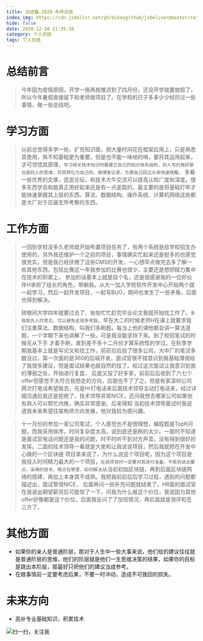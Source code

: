 ```yaml
---
title: 总结篇-2020-年终总结
index_img: https://cdn.jsdelivr.net/gh/mikeygithub/jsDeliver@master/resource/img/nzzj.png
hide: false
date: 2020-12-30 21:35:10
category: 个人总结
tags: 个人总结
---
```


# 总结前言

>今年因为疫情原因，开学一拖再拖推迟到了四月份，还没开学就要放假了，所以今年暑假直接留下和老师做项目了。在学校的日子多多少少经历过一些事情，做一些总结吧。

# 学习方面

>以前总觉得多学一些，扩充知识面，把大量时间花在框架应用上，只是熟悉其使用，殊不知基础更为重要。但是也不能一味地的啃，要将其运用起来，才可领悟其原理，`学习相关技术知识时要建立自己的知识体系结构，别人写的再好那也是别人的思维，将其转化为自己的，做博客记录，方便自己回过头来快速唤醒。`
多看一些优秀的文章，逛逛论坛，和技术大牛交流可以提高认知广度和深度。很多东西学会和能真正用好起来还是有一点差距的，最主要的是将基础打牢才能快速掌握其上层的东西。算法、数据结构、操作系统、计算机网络这些都是大厂对于应届生所考察的东西。

# 工作方面

>一回到学校没多久老师就开始布置项目任务了，有两个系统是给学校招生办使用的，另外我还维护一个之前的项目，事情确实忙起来还是挺多的也感觉很充实。但是我已经厌倦了这些CMS的开发，一心想早点做完去多了解一些其他东西，包括比赛这一年我参加的比赛也很少，主要还是想把精力集中在技术的积累上，
参加的话基本上就是挂个名，还是很感谢我的一位好伙伴H承担了组长的角色，带躺我。从大一加入学校软件开发中心开始两个就一起学习，然后一起开发项目，一起写BUG，期间也发生了一些矛盾，后面也得到解决。

>转眼间大学四年就要过去了、匆匆忙忙赶完毕业论文我就开始找工作了。`多吸取先人的意见、可以避免走很多弯路`，早在大二的时候老师H在课上就要求我们注重算法、数据结构、叫我们多刷题。每当上他的课他都会讲一算法道题，一个学期下来也讲解了一些，可是我没能坚持下来。到了校招笔试的时候无从下手
才着手刷，直到差不多十二月份才算系统性的学过。在秋季学期我基本上就是写论文和找工作，前前后后投了很多公司，大中厂的笔试多数没过，第一次面的是360的后端开发，面试官很不错意识到我基础薄弱给了我很多建议，但是面试结果也就自然的挂了。经过这次面试让我意识到我的薄弱之处，开始进行复盘，
后面又投了好多家，前前后后收到了六七个offer但感觉不太符合我想走的方向，后面也不了了之，但是有家深圳公司两次打电话希望我去，先是Hr打电话来后面技术领导主动打电话来，经过详细沟通后我还是拒绝了，技术领导非常NICE，还问我想去哪家公司如果他有熟人可以帮忙内推，确实非常感谢。后来得知
当初技术领导面试时我说道我未来希望往架构师方向发展，他对我较为感兴趣。

>十一月份的参加一家公司笔试，个人感觉也不是很理想，编程题是TopK问题，而我采用排序，时间复杂度太高，说到底还是刷的太少。一面时不知道是面试官电话问题还是我的问题，时不时听不到对方声音，没有得到很好的发挥。二面的技术领导一看就是大佬和让我说说项目，然后我就把在开发中心做的一个区块链
项目拿来说了，为什么说这个项目呢，因为这个项目是我投入时间精力最大的一个项目，`在说项目时一定要对其进行准备，干练的说出要点，采用的技术、难点在哪里、如何解决`从当初初始区块链，再到后面区块链网络的搭建，再加上本身其不成熟。我把我前前后后学习过程，遇到的问题都描述出，面试管很NICE，
后面再问一些补充问题就结束了。HR面的面试官在我说出期望薪资后可能惊了一下，问我为什么报这个价位，我说因为其他offer好像都是这个价位，后面我反问了了加班情况，再后面就是测评和签三方了。

# 其他方面

- 如果你的亲人是普通阶层，那对于人生中一些大事来说，他们给的建议往往就是普通阶层的思维，他们的阶层就是他们一生思维决策的结果，如果你的目标是跳出本阶层，那最好只把他们的建议当成参考。
- 在做事情前一定要考虑后果，不要一时冲动，造成不可挽回的损失。

# 未来方向

- 恶补专业基础知识，积累技术<br/>


![扫一扫，关注我](https://cdn.jsdelivr.net/gh/mikeygithub/jsDeliver@master/resource/img/wechat.jpg)